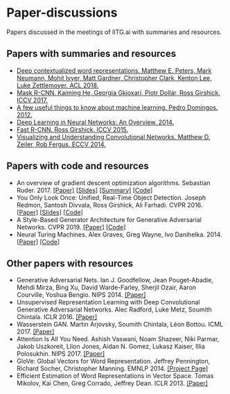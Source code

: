 # Paper-discussions
Papers discussed in the meetings of IITG.ai with summaries and resources.

## Papers with summaries and resources

* [Deep contextualized word representations. Matthew E. Peters, Mark Neumann, Mohit Iyyer, Matt Gardner, Christopher Clark, Kenton Lee, Luke Zettlemoyer. ACL 2018.](https://github.com/IITGuwahati-AI/Paper-discussions/blob/master/Summaries/Deep%20contextualized%20word%20representations.md)
* [Mask R-CNN. Kaiming He, Georgia Gkioxari, Piotr Dollár, Ross Girshick. ICCV 2017.](https://github.com/IITGuwahati-AI/Paper-discussions/blob/master/Summaries/Mask%20RCNN.md)
* [A few useful things to know about machine learning. Pedro Domingos. 2012.](https://github.com/IITGuwahati-AI/Paper-discussions/blob/master/Summaries/A%20few%20useful%20things%20to%20know%20about%20machine%20learning.md)
* [Deep Learning in Neural Networks: An Overview. 2014.](https://github.com/IITGuwahati-AI/Paper-discussions/blob/master/Summaries/Deep%20Learning%20in%20Neural%20Networks:%20An%20Overview.md)
* [Fast R-CNN. Ross Girshick. ICCV 2015.](https://github.com/IITGuwahati-AI/Paper-discussions/blob/master/Summaries/Fast%20RCNN.md)
* [Visualizing and Understanding Convolutional Networks. Matthew D. Zeiler, Rob Fergus. ECCV 2014.](https://github.com/IITGuwahati-AI/Paper-discussions/blob/master/Summaries/Visualization%20of%20CNNs%20using%20Deconvet.md)

## Papers with code and resources
* An overview of gradient descent optimization algorithms. Sebastian Ruder. 2017. [[Paper]](https://arxiv.org/pdf/1609.04747.pdf) [[Slides]](https://github.com/IITGuwahati-AI/Paper-discussions/tree/master/Code/Gradient_Descent_optimization/Presentation) [[Summary]](https://medium.com/iitg-ai/into-the-depths-of-gradient-descent-52cf9ee92d36)  [[Code]](https://github.com/IITGuwahati-AI/Paper-discussions/tree/master/Code/Gradient_Descent_optimization/Implementation)
* You Only Look Once: Unified, Real-Time Object Detection. Joseph Redmon, Santosh Divvala, Ross Girshick, Ali Farhadi. CVPR 2016. [[Paper]](https://arxiv.org/pdf/1506.02640.pdf) [[Slides]](https://github.com/IITGuwahati-AI/Paper-discussions/blob/master/Code/YOLO_object_detection/Presentation%20Slides.pdf) [[Code]](https://github.com/IITGuwahati-AI/Paper-discussions/blob/master/Code/YOLO_object_detection/Implementation.ipynb)
* A Style-Based Generator Architecture for Generative Adversarial Networks. CVPR 2019. [[Paper]](https://arxiv.org/pdf/1812.04948v3.pdf) [[Code]](https://github.com/IITGuwahati-AI/StyleGAN)
* Neural Turing Machines. Alex Graves, Greg Wayne, Ivo Danihelka. 2014. [[Paper]](https://arxiv.org/pdf/1410.5401.pdf) [[Code]](https://github.com/IITGuwahati-AI/Neural-Turing-Machine)


## Other papers with resources
* Generative Adversarial Nets. Ian J. Goodfellow, Jean Pouget-Abadie, Mehdi Mirza, Bing Xu, David Warde-Farley, Sherjil Ozair, Aaron Courville, Yoshua Bengio. NIPS 2014.
[[Paper]](https://arxiv.org/pdf/1406.2661.pdf)
* Unsupervised Representation Learning with Deep Convolutional Generative Adversarial Networks. Alec Radford, Luke Metz, Soumith Chintala. ICLR 2016. [[Paper]](https://arxiv.org/pdf/1511.06434.pdf)
* Wasserstein GAN. Martin Arjovsky, Soumith Chintala, Léon Bottou. ICML 2017. [[Paper]](https://arxiv.org/pdf/1701.07875.pdf)
* Attention Is All You Need. Ashish Vaswani, Noam Shazeer, Niki Parmar, Jakob Uszkoreit, Llion Jones, Aidan N. Gomez, Lukasz Kaiser, Illia Polosukhin. NIPS 2017. [[Paper]](https://arxiv.org/pdf/1706.03762.pdf)
* GloVe: Global Vectors for Word Representation. Jeffrey Pennington, Richard Socher, Christopher Manning. EMNLP 2014. [[Project Page]](https://nlp.stanford.edu/projects/glove/)
* Efficient Estimation of Word Representations in Vector Space. Tomas Mikolov, Kai Chen, Greg Corrado, Jeffrey Dean. ICLR 2013. [[Paper]](https://arxiv.org/pdf/1301.3781.pdf)


